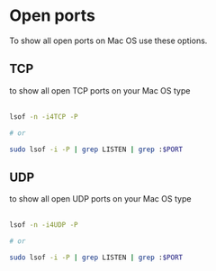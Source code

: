# Open ports
To show all open ports on Mac OS use these options.

## TCP

to show all open TCP ports on your Mac OS type
<br></br>
```bash
lsof -n -i4TCP -P

# or

sudo lsof -i -P | grep LISTEN | grep :$PORT
```

## UDP

to show all open UDP ports on your Mac OS type
<br></br>
```bash
lsof -n -i4UDP -P

# or

sudo lsof -i -P | grep LISTEN | grep :$PORT
```
